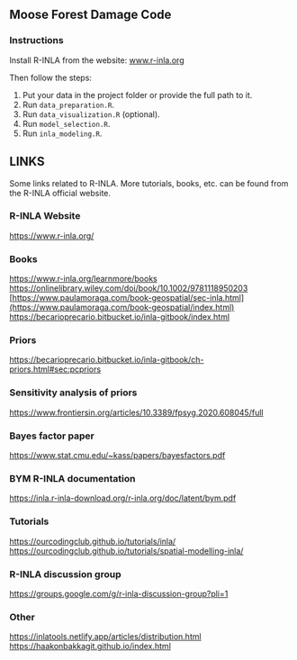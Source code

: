 ## Moose Forest Damage Code

### Instructions

Install R-INLA from the website: www.r-inla.org

Then follow the steps:

1. Put your data in the project folder or provide the full path to it.
2. Run `data_preparation.R`.
3. Run `data_visualization.R` (optional).
4. Run `model_selection.R`.
5. Run `inla_modeling.R`.

## LINKS

Some links related to R-INLA. More tutorials, books, etc. can be found from the R-INLA official website. 

### R-INLA Website
https://www.r-inla.org/

### Books
https://www.r-inla.org/learnmore/books<br>
https://onlinelibrary.wiley.com/doi/book/10.1002/9781118950203<br>
[https://www.paulamoraga.com/book-geospatial/sec-inla.html](https://www.paulamoraga.com/book-geospatial/index.html)<br>
https://becarioprecario.bitbucket.io/inla-gitbook/index.html

### Priors
https://becarioprecario.bitbucket.io/inla-gitbook/ch-priors.html#sec:pcpriors

### Sensitivity analysis of priors
https://www.frontiersin.org/articles/10.3389/fpsyg.2020.608045/full

### Bayes factor paper
https://www.stat.cmu.edu/~kass/papers/bayesfactors.pdf

### BYM R-INLA documentation
https://inla.r-inla-download.org/r-inla.org/doc/latent/bym.pdf


### Tutorials
https://ourcodingclub.github.io/tutorials/inla/<br>
https://ourcodingclub.github.io/tutorials/spatial-modelling-inla/<br>

### R-INLA discussion group
https://groups.google.com/g/r-inla-discussion-group?pli=1


### Other
https://inlatools.netlify.app/articles/distribution.html<br>
https://haakonbakkagit.github.io/index.html





